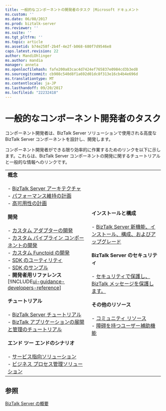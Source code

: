 ```yaml
---
title: 一般的なコンポーネントの開発者のタスク |Microsoft ドキュメント
ms.custom: ''
ms.date: 06/08/2017
ms.prod: biztalk-server
ms.reviewer: ''
ms.suite: ''
ms.tgt_pltfrm: ''
ms.topic: article
ms.assetid: b74e258f-2b4f-4e2f-b068-680f7d9546e8
caps.latest.revision: 22
author: MandiOhlinger
ms.author: mandia
manager: anneta
ms.openlocfilehash: fafe200a83cac4d7424ef765837e0984cd3b3ed8
ms.sourcegitcommit: cb908c540d8f1a692d01dc8f313e16cb4b4e696d
ms.translationtype: MT
ms.contentlocale: ja-JP
ms.lasthandoff: 09/20/2017
ms.locfileid: "22232418"
---
```

# <a name="common-component-developer-tasks"></a>一般的なコンポーネント開発者のタスク
コンポーネント開発者は、BizTalk Server ソリューションで使用される高度な BizTalk Server コンポーネントを設計し、開発します。  
  
 コンポーネント開発者ができる限り効率的に作業するためのリンクを以下に示します。これらは、BizTalk Server コンポーネントの開発に関するチュートリアルと一般的な情報へのリンクです。  
  
|||  
|-|-|  
|**概念**<br /><br /> -   [BizTalk Server アーキテクチャ](../core/biztalk-server-architecture.md)<br />- [パフォーマンス維持の計画](../core/planning-for-sustained-performance.md)<br />- [高可用性の計画](../core/planning-for-high-availability3.md) <br /><br />**開発**<br /><br /> -   [カスタム アダプターの開発](../core/developing-custom-adapters.md)<br />-   [カスタム パイプライン コンポーネントの開発](../core/developing-custom-pipeline-components.md)<br />-   [カスタム Functoid の開発](../core/developing-custom-functoids.md)<br />-   [SDK のユーティリティ](../core/utilities-in-the-sdk.md)<br />-   [SDK のサンプル](../core/samples-in-the-sdk.md)<br />-   **開発者用リファレンス**[!INCLUDE[ui-guidance-developers-reference](../includes/ui-guidance-developers-reference.md)]<br /><br /> **チュートリアル**<br /><br /> -   [BizTalk Server チュートリアル](../core/biztalk-server-tutorials.md)<br />-   [BizTalk アプリケーションの展開と管理のチュートリアル](http://msdn.microsoft.com/library/5321f8e0-1e2a-4ac4-a4a2-fc244071bc5b)<br /><br /> **エンド ツー エンドのシナリオ**<br /><br /> -   [サービス指向ソリューション](../core/service-oriented-solution.md)<br />-   [ビジネス プロセス管理ソリューション](../core/business-process-management-solution.md)|**インストールと構成**<br /><br /> -   [BizTalk Server 新機能、インストール、構成、およびアップグレード](../install-and-config-guides/biztalk-server-what-s-new-installation-configuration-and-upgrade.md)<br /><br /> **BizTalk Server のセキュリティ**<br /><br /> -   [セキュリティで保護し、BizTalk メッセージを保護します。](../core/secure-and-protect-your-biztalk-messages.md)<br /><br /> **その他のリソース**<br /><br />-   [コミュニティ リソース](../core/community-resources5.md)<br />-   [障碍を持つユーザー補助機能](../core/accessibility-for-people-with-disabilities1.md)|  
  
## <a name="see-also"></a>参照  
[BizTalk Server の概要](../core/getting-started-with-biztalk-server.md)